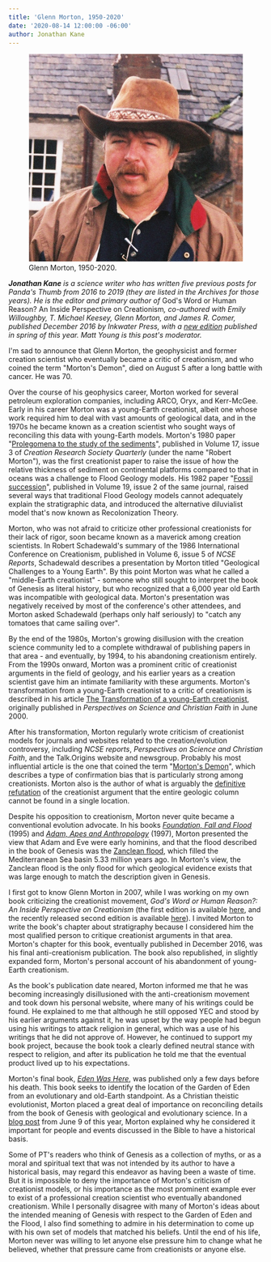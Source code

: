 ```yaml
---
title: 'Glenn Morton, 1950-2020'
date: '2020-08-14 12:00:00 -06:00'
author: Jonathan Kane
---
```

<figure>
<img src="/uploads/2020/Glenn_Morton_600.jpg" alt="Glenn Morton"/>
<figcaption>Glenn Morton, 1950-2020.
</figcaption>
</figure>

<em><b>Jonathan Kane</b> is a science writer who has written five previous posts for Panda's Thumb from 2016 to 2019 (they are listed in the Archives for those years). He is the editor and primary author of </em>God's Word or Human Reason? An Inside Perspective on Creationism<em>, co-authored with Emily Willoughby, T. Michael Keesey, Glenn Morton, and James R. Comer, published December 2016 by Inkwater Press, with a <a href="https://www.amazon.com/dp/1629016381/">new edition</a> published in spring of this year. Matt Young is this post's moderator.</em>

I'm sad to announce that Glenn Morton, the geophysicist and former creation scientist who eventually became a critic of creationism, and who coined the term "Morton's Demon", died on August 5 after a long battle with cancer. He was 70.

<!--more-->

Over the course of his geophysics career, Morton worked for several petroleum exploration companies, including ARCO, Oryx, and Kerr-McGee. Early in his career Morton was a young-Earth creationist, albeit one whose work required him to deal with vast amounts of geological data, and in the 1970s he became known as a creation scientist who sought ways of reconciling this data with young-Earth models. Morton's 1980 paper "<a href="https://crs-alchemy-attachments.s3.amazonaws.com/uploads/pdf/crsq-1980-volume-17-number-3.pdf">Prolegomena to the study of the sediments</a>", published in Volume 17, issue 3 of <em>Creation Research Society Quarterly</em> (under the name "Robert Morton"), was the first creationist paper to raise the issue of how the relative thickness of sediment on continental platforms compared to that in oceans was a challenge to Flood Geology models. His 1982 paper "<a href="https://crs-alchemy-attachments.s3.amazonaws.com/uploads/pdf/crsq-1982-volume-19-number-2.pdf">Fossil succession</a>", published in Volume 19, issue 2 of the same journal, raised several ways that traditional Flood Geology models cannot adequately explain the stratigraphic data, and introduced the alternative diluvialist model that's now known as Recolonization Theory.

Morton, who was not afraid to criticize other professional creationists for their lack of rigor, soon became known as a maverick among creation scientists. In Robert Schadewald's summary of the 1986 International Conference on Creationism, published in Volume 6, issue 5 of <em>NCSE Reports</em>, Schadewald describes a presentation by Morton titled "Geological Challenges to a Young Earth". By this point Morton was what he called a "middle-Earth creationist" - someone who still sought to interpret the book of Genesis as literal history, but who recognized that a 6,000 year old Earth was incompatible with geological data. Morton's presentation was negatively received by most of the conference's other attendees, and Morton asked Schadewald (perhaps only half seriously) to "catch any tomatoes that came sailing over".

By the end of the 1980s, Morton's growing disillusion with the creation science community led to a complete withdrawal of publishing papers in that area - and eventually, by 1994, to his abandoning creationism entirely. From the 1990s onward, Morton was a prominent critic of creationist arguments in the field of geology, and his earlier years as a creation scientist gave him an intimate familiarity with these arguments. Morton's transformation from a young-Earth creationist to a critic of creationism is described in his article <a href="https://www.asa3.org/ASA/PSCF/2000/PSCF6-00Morton.html">The Transformation of a young-Earth creationist</a>, originally published in <em>Perspectives on Science and Christian Faith</em> in June 2000.

After his transformation, Morton regularly wrote criticism of creationist models for journals and websites related to the creation/evolution controversy, including <em>NCSE reports</em>, <em>Perspectives on Science and Christian Faith</em>, and the Talk.Origins website and newsgroup. Probably his most influential article is the one that coined the term "<a href="http://www.talkorigins.org/origins/postmonth/feb02.html">Morton's Demon</a>", which describes a type of confirmation bias that is particularly strong among creationists. Morton also is the author of what is arguably the <a href="http://www.talkorigins.org/faqs/geocolumn/">definitive refutation</a> of the creationist argument that the entire geologic column cannot be found in a single location.

Despite his opposition to creationism, Morton never quite became a conventional evolution advocate. In his books <a href="https://books.google.com/books?id=5UhHDwAAQBAJ"><em>Foundation, Fall and Flood</em></a> (1995) and <a href="https://books.google.com/books?id=80hHDwAAQBAJ"><em>Adam, Apes and Anthropology</em></a> (1997), Morton presented the view that Adam and Eve were early hominins, and that the flood described in the book of Genesis was the <a href="https://en.wikipedia.org/wiki/Zanclean_flood">Zanclean flood</a>, which filled the Mediterranean Sea basin 5.33 million years ago. In Morton's view, the Zanclean flood is the only flood for which geological evidence exists that was large enough to match the description given in Genesis.

I first got to know Glenn Morton in 2007, while I was working on my own book criticizing the creationist movement, <em>God's Word or Human Reason?: An Inside Perspective on Creationism</em> (the first edition is available <a href="https://www.amazon.com/Gods-Word-Human-Reason-Perspective/dp/1629013722">here</a>, and the recently released second edition is available <a href="https://www.amazon.com/dp/1629016381/">here</a>). I invited Morton to write the book's chapter about stratigraphy because I considered him the most qualified person to critique creationist arguments in that area. Morton's chapter for this book, eventually published in December 2016, was his final anti-creationism publication. The book also republished, in slightly expanded form, Morton's personal account of his abandonment of young-Earth creationism.

As the book's publication date neared, Morton informed me that he was becoming increasingly disillusioned with the anti-creationism movement and took down his personal website, where many of his writings could be found. He explained to me that although he still opposed YEC and stood by his earlier arguments against it, he was upset by the way people had begun using his writings to attack religion in general, which was a use of his writings that he did not approve of. However, he continued to support my book project, because the book took a clearly defined neutral stance with respect to religion, and after its publication he told me that the eventual product lived up to his expectations.

Morton's final book, <a href="https://www.amazon.com/Eden-Was-Here-Evidence-Historicity-ebook/dp/B08F2Z7Z5H"><em>Eden Was Here</em></a>, was published only a few days before his death. This book seeks to identify the location of the Garden of Eden from an evolutionary and old-Earth standpoint. As a Christian theistic evolutionist, Morton placed a great deal of importance on reconciling details from the book of Genesis with geological and evolutionary science. In a <a href="http://themigrantmind.blogspot.com/2019/06/why-historicity-is-important.html">blog post</a> from June 9 of this year, Morton explained why he considered it important for people and events discussed in the Bible to have a historical basis.

Some of PT's readers who think of Genesis as a collection of myths, or as a moral and spiritual text that was not intended by its author to have a historical basis, may regard this endeavor as having been a waste of time. But it is impossible to deny the importance of Morton's criticism of creationist models, or his importance as the most prominent example ever to exist of a professional creation scientist who eventually abandoned creationism. While I personally disagree with many of Morton's ideas about the intended meaning of Genesis with respect to the Garden of Eden and the Flood, I also find something to admire in his determination to come up with his own set of models that matched his beliefs. Until the end of his life, Morton never was willing to let anyone else pressure him to change what he believed, whether that pressure came from creationists or anyone else.
